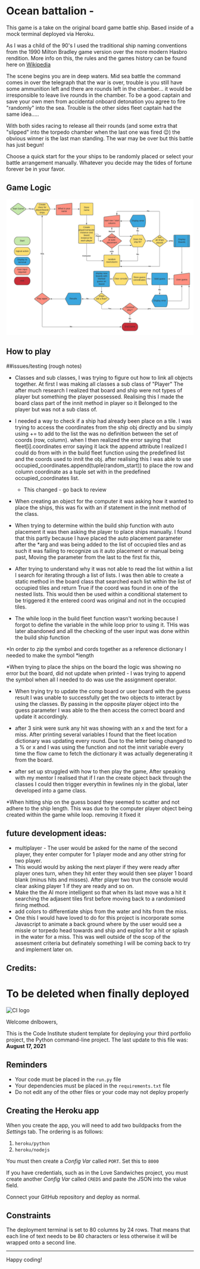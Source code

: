# Ocean battalion - 
This game is a take on the original board game battle ship. Based inside of a mock terminal deployed via Heroku.

As I was a child of the 90's I used the traditional ship naming conventions from the 1990 Milton Bradley game version over the more modern Hasbro rendition. More info on this, the rules and the games history can be found here on [Wikipedia](https://en.wikipedia.org/wiki/Battleship_(game))

The scene begins you are in deep waters. Mid sea battle the command comes in over the telegraph that the war is over, trouble is you still have some ammunition left and there are rounds left in the chamber... it would be irresponsible to leave live rounds in the chamber. To be a good captain and save your own men from accidental onboard detonation you agree to fire "randomly" into the sea. Trouble is the other sides fleet captain had the same idea.....

With both sides racing to release all their rounds (and some extra that "slipped" into the torpedo chamber when the last one was fired :wink:) the obvious winner is the last man standing. The war may be over but this battle has just begun!

Choose a quick start for the your ships to be randomly placed or select your battle arrangement manually. Whatever you decide may the tides of fortune forever be in your favor.

## Game Logic

![Game Logic Flowchart](docs/flowchart.jpeg)

## How to play


##issues/testing (rough notes)

* Classes and sub classes, I was trying to figure out how to link all objects together. At first I was making all classes a sub class of "Player" The after much research I realized that board and ship were not types of player but something the player possessed. Realising this I made the board class part of the innit method in player so it Belonged to the player but was not a sub class of.

* I needed a way to check if a ship had already been place on a tile. I was trying to access the coordinates from the ship obj directly and bu simply using += to add to the list the was no definition between the set of coords (row, column). when I then realized the error saying that fleet[i].coordinates error saying it lack the append attribute I realized I could do  from with in the build fleet function using the predefined list and the coords used to innit the obj. after realising this I was able to use occupied_coordinates.append(tuple(random_start)) to place the row and column coordinate as a tuple set with in the predefined occupied_coordinates list.
  * This changed - go back to review

* When creating an object for the computer it was asking how it wanted to place the ships, this was fix with an if statement in the innit method of the class.

* When trying to determine within the build ship function with auto placement it was then asking the player to place ships manually. I found that this partly because I have placed the auto placement parameter after the *arg and was being added to the list of occupied tiles and as such it was failing to recognize us it auto placement or manual being past, Moving the parameter from the last to the first fix this,

* After trying to understand why it was not able to read the list within a list I search for iterating through a list of lists. I was then able to create a static method in the board class that searched each list within the list of occupied tiles and return True if the coord was found in one of the nested lists. This would then be used within a conditional statement to be triggered it the entered coord was original and not in the occupied tiles.

* The while loop in the build fleet function wasn't working because I forgot to define the variable in the while loop prior to using it. THis was later abandoned and all the checking of the user input was done within the build ship function

*In order to zip the symbol and cords together as a reference dictionary I needed to make the symbol *length

*When trying to place the ships on the board the logic was showing no error but the board, did not update when printed - I was trying to append the symbol when all I needed to do was use the assignment operator.

* When trying try to update the comp board or user board with the guess result I was unable to successfully get the two objects to interact by using the classes. By passing in the opposite player object into the guess parameter I was able to the then access the correct board and update it accordingly.

* after 3 sink were sunk any hit was showing with an x and the text for a miss. After printing several variables I found that the fleet location dictionary was updating every round. Due to the letter being changed to a % or x and I was using the function and not the innit variable every time the flow came to fetch the dictionary it was actually degenerating it from the board.

* after set up struggled with how to then play the game, After speaking with my mentor I realised that if I ran the create object back through the classes I could then trigger everythin in  fewlines nly in the global, later developed into a game class.

*When hitting ship on the guess board they seemed to scatter and not adhere to the ship length. This was due to the computer player object being created within the game while loop. removing it fixed it



## future development ideas:
* multiplayer - The user would be asked for the name of the second player, they enter computer for 1 player mode and any other string for two player.
* This would would by asking the next player if they were ready after player ones turn, when they hit enter they would then see player 1 board blank (minus hits and misses). After player two trun the console would clear asking player 1 if they are ready and so on.
* Make the the AI more intelligent so that when its last move was a hit it searching the adjasent tiles first before moving back to a randomised firing method.
* add colors to differentiate ships from the water and hits from the miss.
* One this I would have loved to do for this project is incorporate some Javascript to animate a back ground where by the user would see a missle or torpedo head towards and ship and explod for a hit or splash in the water for a miss. This was well outside of the scop of the assesment criteria but definately something I will be coming back to try and implement later on.
  
## Credits:



# To be deleted when finally deployed
![CI logo](https://codeinstitute.s3.amazonaws.com/fullstack/ci_logo_small.png)

Welcome dnlbowers,

This is the Code Institute student template for deploying your third portfolio project, the Python command-line project. The last update to this file was: **August 17, 2021**

## Reminders

* Your code must be placed in the `run.py` file
* Your dependencies must be placed in the `requirements.txt` file
* Do not edit any of the other files or your code may not deploy properly

## Creating the Heroku app

When you create the app, you will need to add two buildpacks from the _Settings_ tab. The ordering is as follows:

1. `heroku/python`
2. `heroku/nodejs`

You must then create a _Config Var_ called `PORT`. Set this to `8000`

If you have credentials, such as in the Love Sandwiches project, you must create another _Config Var_ called `CREDS` and paste the JSON into the value field.

Connect your GitHub repository and deploy as normal.

## Constraints

The deployment terminal is set to 80 columns by 24 rows. That means that each line of text needs to be 80 characters or less otherwise it will be wrapped onto a second line.

-----
Happy coding!